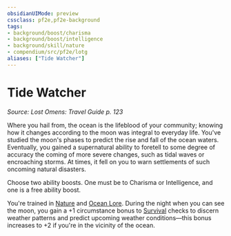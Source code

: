 ```yaml
---
obsidianUIMode: preview
cssclass: pf2e,pf2e-background
tags:
- background/boost/charisma
- background/boost/intelligence
- background/skill/nature
- compendium/src/pf2e/lotg
aliases: ["Tide Watcher"]
---
```

# Tide Watcher
*Source: Lost Omens: Travel Guide p. 123*  

Where you hail from, the ocean is the lifeblood of your community; knowing how it changes according to the moon was integral to everyday life. You've studied the moon's phases to predict the rise and fall of the ocean waters. Eventually, you gained a supernatural ability to foretell to some degree of accuracy the coming of more severe changes, such as tidal waves or encroaching storms. At times, it fell on you to warn settlements of such oncoming natural disasters.

Choose two ability boosts. One must be to Charisma or Intelligence, and one is a free ability boost.

You're trained in [Nature](skills.md#Nature) and [Ocean Lore](skills.md#Lore). During the night when you can see the moon, you gain a +1 circumstance bonus to [Survival](skills.md#Survival) checks to discern weather patterns and predict upcoming weather conditions—this bonus increases to +2 if you're in the vicinity of the ocean.